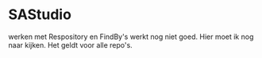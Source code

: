 # SAStudio

werken met Respository en FindBy's werkt nog niet goed. Hier moet ik nog naar kijken. Het geldt voor alle repo's.